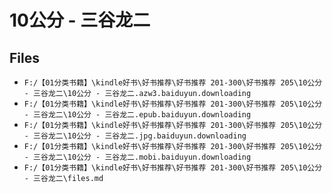 # 10公分 - 三谷龙二

## Files

- `F:/【01分类书籍】\kindle好书\好书推荐\好书推荐 201-300\好书推荐 205\10公分 - 三谷龙二\10公分 - 三谷龙二.azw3.baiduyun.downloading`
- `F:/【01分类书籍】\kindle好书\好书推荐\好书推荐 201-300\好书推荐 205\10公分 - 三谷龙二\10公分 - 三谷龙二.epub.baiduyun.downloading`
- `F:/【01分类书籍】\kindle好书\好书推荐\好书推荐 201-300\好书推荐 205\10公分 - 三谷龙二\10公分 - 三谷龙二.jpg.baiduyun.downloading`
- `F:/【01分类书籍】\kindle好书\好书推荐\好书推荐 201-300\好书推荐 205\10公分 - 三谷龙二\10公分 - 三谷龙二.mobi.baiduyun.downloading`
- `F:/【01分类书籍】\kindle好书\好书推荐\好书推荐 201-300\好书推荐 205\10公分 - 三谷龙二\files.md`

